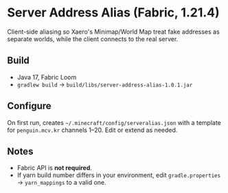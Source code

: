 
# Server Address Alias (Fabric, 1.21.4)

Client-side aliasing so Xaero's Minimap/World Map treat fake addresses as separate worlds,
while the client connects to the real server.

## Build
- Java 17, Fabric Loom
- `gradlew build` → `build/libs/server-address-alias-1.0.1.jar`

## Configure
On first run, creates `~/.minecraft/config/serveralias.json` with a template for `penguin.mcv.kr` channels 1–20.
Edit or extend as needed.

## Notes
- Fabric API is **not required**.
- If yarn build number differs in your environment, edit `gradle.properties` → `yarn_mappings` to a valid one.
 
